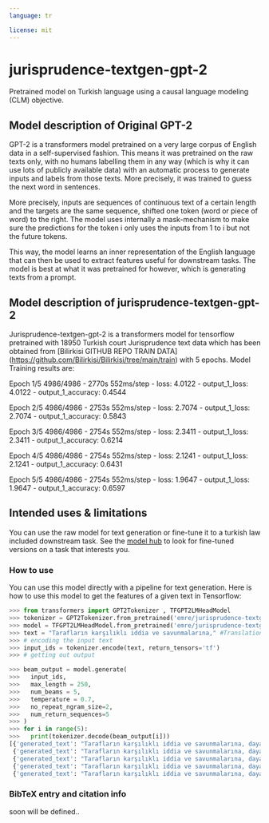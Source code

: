 ```yaml
---
language: tr

license: mit
---
```


# jurisprudence-textgen-gpt-2

Pretrained model on Turkish language using a causal language modeling (CLM) objective. 

## Model description of Original GPT-2
GPT-2 is a transformers model pretrained on a very large corpus of English data in a self-supervised fashion. This means it was pretrained on the raw texts only, with no humans labelling them in any way (which is why it can use lots of publicly available data) with an automatic process to generate inputs and labels from those texts. More precisely, it was trained to guess the next word in sentences.

More precisely, inputs are sequences of continuous text of a certain length and the targets are the same sequence, shifted one token (word or piece of word) to the right. The model uses internally a mask-mechanism to make sure the predictions for the token i only uses the inputs from 1 to i but not the future tokens.

This way, the model learns an inner representation of the English language that can then be used to extract features useful for downstream tasks. The model is best at what it was pretrained for however, which is generating texts from a prompt.

## Model description of jurisprudence-textgen-gpt-2
Jurisprudence-textgen-gpt-2 is a transformers model for tensorflow pretrained with 18950 Turkish court Jurisprudence text data which has been obtained from [Bilirkisi GITHUB REPO TRAIN DATA] (https://github.com/Bilirkisi/Bilirkisi/tree/main/train) with 5 epochs. 
Model Training results are:

Epoch 1/5
4986/4986 - 2770s 552ms/step - loss: 4.0122 - output_1_loss: 4.0122 - output_1_accuracy: 0.4544 

Epoch 2/5
4986/4986 - 2753s 552ms/step - loss: 2.7074 - output_1_loss: 2.7074 - output_1_accuracy: 0.5843 

Epoch 3/5
4986/4986 - 2754s 552ms/step - loss: 2.3411 - output_1_loss: 2.3411 - output_1_accuracy: 0.6214 

Epoch 4/5
4986/4986 - 2754s 552ms/step - loss: 2.1241 - output_1_loss: 2.1241 - output_1_accuracy: 0.6431 

Epoch 5/5
4986/4986 - 2754s 552ms/step - loss: 1.9647 - output_1_loss: 1.9647 - output_1_accuracy: 0.6597 

## Intended uses & limitations
You can use the raw model for text generation or fine-tune it to a turkish law included downstream task. See the
[model hub](https://huggingface.co/models?filter=gpt2) to look for fine-tuned versions on a task that interests you.

### How to use
You can use this model directly with a pipeline for text generation.
Here is how to use this model to get the features of a given text in Tensorflow:
```python
>>> from transformers import GPT2Tokenizer , TFGPT2LMHeadModel
>>> tokenizer = GPT2Tokenizer.from_pretrained('emre/jurisprudence-textgen-gpt-2')
>>> model = TFGPT2LMHeadModel.from_pretrained('emre/jurisprudence-textgen-gpt-2')
>>> text = "Tarafların karşılıklı iddia ve savunmalarına," #Translation: "Mutual claims and defenses of the parties,"
>>> # encoding the input text
>>> input_ids = tokenizer.encode(text, return_tensors='tf')
>>> # getting out output

>>> beam_output = model.generate(
>>>   input_ids,
>>>   max_length = 250,    
>>>   num_beams = 5,
>>>   temperature = 0.7,
>>>   no_repeat_ngram_size=2,
>>>   num_return_sequences=5
>>> )
>>> for i in range(5):
>>>   print(tokenizer.decode(beam_output[i]))
[{'generated_text': "Tarafların karşılıklı iddia ve savunmalarına, dayandıkları belgelere, temyiz olunan kararda yazılı gerekçelere göre yerinde bulunmayan temyiz sebeplerinin reddiyle usul ve kanuna uygun mahkeme kararının İİK. 366. ve HUMK. 438. maddeleri uyarınca (ONANMASINA), 13.10 YTL onama harcı temyiz edenden alındığından başkaca harç alınmasına mahal olmadığına, 25.12.2007 gününde oybirliğiyle karar verildi."},
 {'generated_text': "Tarafların karşılıklı iddia ve savunmalarına, dayandıkları belgelere, temyiz olunan kararda yazılı gerekçelere göre yerinde bulunmayan temyiz itirazlarının reddiyle usul ve kanuna uygun mahkeme kararının İİK. 366. ve HUMK. 438. maddeleri uyarınca (ONANMASINA), 15,60 TL onama harcı temyiz edenden alındığından başkaca harç alınmasına mahal olmadığına, 30/12/2009 gününde oybirliğiyle karar verildi."},
 {'generated_text': "Tarafların karşılıklı iddia ve savunmalarına, dayandıkları belgelere, temyiz olunan kararda yazılı gerekçelere göre yerinde bulunmayan temyiz sebeplerinin reddiyle usul ve kanuna uygun mahkeme kararının İİK. 366. ve HUMK. 438. maddeleri uyarınca (ONANMASINA), 15,60 TL onama harcı temyiz edenden alındığından başkaca harç alınmasına mahal olmadığına, 30/12/2009 gününde oybirliğiyle karar verildi."},
 {'generated_text': "Tarafların karşılıklı iddia ve savunmalarına, dayandıkları belgelere, temyiz olunan kararda yazılı gerekçelere göre yerinde bulunmayan temyiz sebeplerinin reddiyle usul ve kanuna uygun mahkeme kararının İİK. 366. ve HUMK. 438. maddeleri uyarınca (ONANMASINA), 13.10 YTL onama harcı temyiz edenden alındığından başkaca harç alınmasına mahal olmadığına, 25/12/2007 gününde oybirliğiyle karar verildi."},
 {'generated_text': "Tarafların karşılıklı iddia ve savunmalarına, dayandıkları belgelere, temyiz olunan kararda yazılı gerekçelere göre yerinde bulunmayan temyiz sebeplerinin reddiyle usul ve kanuna uygun mahkeme kararının İİK. 366. ve HUMK. 438. maddeleri uyarınca (ONANMASINA), 13.10 YTL onama harcı temyiz edenden alındığından başkaca harç alınmasına mahal olmadığına, 27/12/2007 gününde oybirliğiyle karar verildi."}]

```
### BibTeX entry and citation info
soon will be defined..